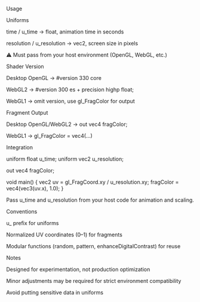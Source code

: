Usage

Uniforms

time / u_time → float, animation time in seconds

resolution / u_resolution → vec2, screen size in pixels

⚠️ Must pass from your host environment (OpenGL, WebGL, etc.)

Shader Version

Desktop OpenGL → #version 330 core

WebGL2 → #version 300 es + precision highp float;

WebGL1 → omit version, use gl_FragColor for output

Fragment Output

Desktop OpenGL/WebGL2 → out vec4 fragColor;

WebGL1 → gl_FragColor = vec4(...)

Integration

uniform float u_time;
uniform vec2 u_resolution;

out vec4 fragColor;

void main() {
    vec2 uv = gl_FragCoord.xy / u_resolution.xy;
    fragColor = vec4(vec3(uv.x), 1.0);
}


Pass u_time and u_resolution from your host code for animation and scaling.

Conventions

u_ prefix for uniforms

Normalized UV coordinates (0–1) for fragments

Modular functions (random, pattern, enhanceDigitalContrast) for reuse

Notes

Designed for experimentation, not production optimization

Minor adjustments may be required for strict environment compatibility

Avoid putting sensitive data in uniforms
